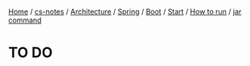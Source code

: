 [Home](https://mengxianbin.github.io) /
[cs-notes](https://mengxianbin.github.io/cs-notes/site) /
[Architecture](https://mengxianbin.github.io/cs-notes/site/Architecture) /
[Spring](https://mengxianbin.github.io/cs-notes/site/Architecture/Spring) /
[Boot](https://mengxianbin.github.io/cs-notes/site/Architecture/Spring/Boot) /
[Start](https://mengxianbin.github.io/cs-notes/site/Architecture/Spring/Boot/Start) /
[How to run](https://mengxianbin.github.io/cs-notes/site/Architecture/Spring/Boot/Start/How%20to%20run) /
[jar command](https://mengxianbin.github.io/cs-notes/site/Architecture/Spring/Boot/Start/How%20to%20run/jar%20command)

# TO DO

